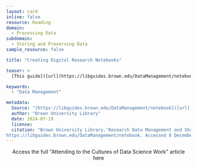 ```yaml
---
layout: card
inline: false
resource: Reading
domain:
  - Processing Data
subdomain:
  - Storing and Preserving Data
sample_resource: false

title: "Creating Digital Research Notebooks"

teaser: >
  [This guide]([url](https://libguides.brown.edu/DataManagement/notebook)) from Brown University Library discusses ideas for creating a digital notebook to document your data research and management process. It also provides links to and instructions for using Open Science Framework (OSF) and (ELN) to design and store digital notebooks for free. 

keywords:
  - "Data Management"

metadata:
  Source: "[https://libguides.brown.edu/DataManagement/notebook]([url](https://libguides.brown.edu/DataManagement/notebook))"
  author: "Brown University Library"
  date: 2024-07-19
  license: 
  citation: "Brown University Library.'Research Data Management and Sharing.' 2024.
https://libguides.brown.edu/DataManagement/notebook. Accessed 8 December 2024."
---
```


<div>
  <center>
  <sl-button-group label="Alignment">
  <sl-button href="https://libguides.brown.edu/DataManagement/notebook">Access the full "Attending to the Cultures of Data Science Work" article here</sl-button>
  </sl-button-group>
</center>
</div>

